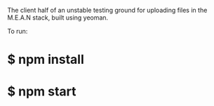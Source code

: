 The client half of an unstable testing ground for uploading files in the M.E.A.N stack, built using yeoman.

To run:
# $ npm install
# $ npm start

